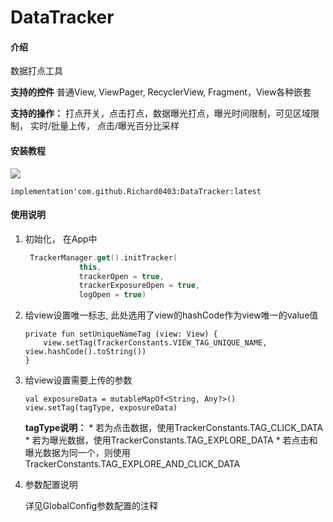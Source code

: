 # DataTracker

#### 介绍

数据打点工具

**支持的控件** 普通View,  ViewPager, RecyclerView, Fragment，View各种嵌套

**支持的操作：** 打点开关，点击打点，数据曝光打点，曝光时间限制，可见区域限制， 实时/批量上传， 点击/曝光百分比采样

#### 安装教程

[![](https://jitpack.io/v/Richard0403/DataTracker.svg)](https://jitpack.io/#Richard0403/DataTracker)

```
implementation'com.github.Richard0403:DataTracker:latest
```

#### 使用说明
1. 初始化， 在App中

	```kotlin
	 TrackerManager.get().initTracker(
	            this,
	            trackerOpen = true,
	            trackerExposureOpen = true,
	            logOpen = true)
	```
2. 给view设置唯一标志, 此处选用了view的hashCode作为view唯一的value值

	```
	private fun setUniqueNameTag (view: View) {
        view.setTag(TrackerConstants.VIEW_TAG_UNIQUE_NAME, view.hashCode().toString())
    }
	```
3. 给view设置需要上传的参数

	```
	val exposureData = mutableMapOf<String, Any?>()
	view.setTag(tagType, exposureData)
	```
 	**tagType说明：**
       * 若为点击数据，使用TrackerConstants.TAG_CLICK_DATA
       * 若为曝光数据，使用TrackerConstants.TAG_EXPLORE_DATA
       * 若点击和曝光数据为同一个，则使用TrackerConstants.TAG_EXPLORE_AND_CLICK_DATA

4. 参数配置说明

	详见GlobalConfig参数配置的注释
